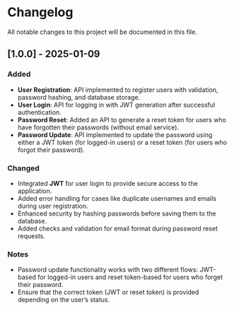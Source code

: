 # Changelog

All notable changes to this project will be documented in this file.

## [1.0.0] - 2025-01-09
### Added
- **User Registration**: API implemented to register users with validation, password hashing, and database storage.
- **User Login**: API for logging in with JWT generation after successful authentication.
- **Password Reset**: Added an API to generate a reset token for users who have forgotten their passwords (without email service).
- **Password Update**: API implemented to update the password using either a JWT token (for logged-in users) or a reset token (for users who forgot their password).

### Changed
- Integrated **JWT** for user login to provide secure access to the application.
- Added error handling for cases like duplicate usernames and emails during user registration.
- Enhanced security by hashing passwords before saving them to the database.
- Added checks and validation for email format during password reset requests.

### Notes
- Password update functionality works with two different flows: JWT-based for logged-in users and reset token-based for users who forget their password.
- Ensure that the correct token (JWT or reset token) is provided depending on the user’s status.

